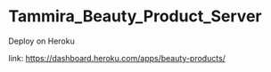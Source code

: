 # Tammira_Beauty_Product_Server

Deploy on Heroku

link: https://dashboard.heroku.com/apps/beauty-products/
